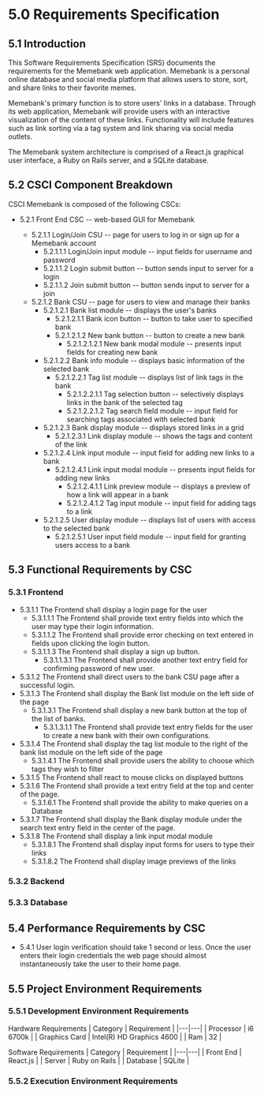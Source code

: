 # 5.0	Requirements Specification


## 5.1	Introduction

This Software Requirements Specification (SRS) documents the requirements for the Memebank web application. Memebank is a personal online database and social media platform that allows users to store, sort, and share links to their favorite memes.

Memebank's primary function is to store users' links in a database. Through its web application, Memebank will provide users with an interactive visualization of the content of these links. Functionality will include features such as link sorting via a tag system and link sharing via social media outlets.

The Memebank system architecture is comprised of a React.js graphical user interface, a Ruby on Rails server, and a SQLite database.

## 5.2	CSCI Component Breakdown

CSCI Memebank is composed of the following CSCs:

- 5.2.1 Front End CSC -- web-based GUI for Memebank

  - 5.2.1.1 Login/Join CSU -- page for users to log in or sign up for a Memebank account
    - 5.2.1.1.1 Login/Join input module -- input fields for username and password
    - 5.2.1.1.2 Login submit button -- button sends input to server for a login
    - 5.2.1.1.2 Join submit button -- button sends input to server for a join
  - 5.2.1.2 Bank CSU -- page for users to view and manage their banks
    - 5.2.1.2.1 Bank list module -- displays the user's banks
      - 5.2.1.2.1.1 Bank icon button -- button to take user to specified bank
      - 5.2.1.2.1.2 New bank button -- button to create a new bank
        - 5.2.1.2.1.2.1 New bank modal module -- presents input fields for creating new bank
    - 5.2.1.2.2 Bank info module -- displays basic information of the selected bank
      - 5.2.1.2.2.1 Tag list module -- displays list of link tags in the bank
        - 5.2.1.2.2.1.1 Tag selection button -- selectively displays links in the bank of the selected tag
        - 5.2.1.2.2.1.2 Tag search field module -- input field for searching tags associated with selected bank
    - 5.2.1.2.3 Bank display module -- displays stored links in a grid
      - 5.2.1.2.3.1 Link display module -- shows the tags and content of the link
    - 5.2.1.2.4 Link input module -- input field for adding new links to a bank
      - 5.2.1.2.4.1 Link input modal module -- presents input fields for adding new links
        - 5.2.1.2.4.1.1 Link preview module -- displays a preview of how a link will appear in a bank
        - 5.2.1.2.4.1.2 Tag input module -- input field for adding tags to a link
    - 5.2.1.2.5 User display module -- displays list of users with access to the selected bank
      - 5.2.1.2.5.1 User input field module -- input field for granting users access to a bank

## 5.3	Functional Requirements by CSC

### 5.3.1	Frontend
  - 5.3.1.1 The Frontend shall display a login page for the user
    - 5.3.1.1.1 The Frontend shall provide text entry fields into which the user may type their login information.
    - 5.3.1.1.2 The Frontend shall provide error checking on text entered in fields upon clicking the login button.
    - 5.3.1.1.3 The Frontend shall display a sign up button.
      - 5.3.1.1.3.1 The Frontend shall provide another text entry field for confirming password of new user.
  - 5.3.1.2 The Frontend shall direct users to the bank CSU page after a successful login.
  - 5.3.1.3 The Frontend shall display the Bank list module on the left side of the page
    - 5.3.1.3.1 The Frontend shall display a new bank button at the top of the list of banks.
      - 5.3.1.3.1.1 The Frontend shall provide text entry fields for the user to create a new bank with their own configurations.
  - 5.3.1.4 The Frontend shall display the tag list module to the right of the bank list module on the left side of the page
    - 5.3.1.4.1 The Frontend  shall provide users the ability to choose which tags they wish to filter
  - 5.3.1.5 The Frontend shall react to mouse clicks on displayed buttons
  - 5.3.1.6 The Frontend shall provide a text entry field at the top and center of the page.
    - 5.3.1.6.1 The Frontend shall provide the ability to make queries on a Database
  - 5.3.1.7 The Frontend shall display the Bank display module under the search text entry field in the center of the page.
  - 5.3.1.8 The Frontend shall display a link input modal module
    - 5.3.1.8.1 The Frontend shall display input forms for users to type their links
    - 5.3.1.8.2 The Frontend shall display image previews of the links
### 5.3.2	Backend

### 5.3.3	Database

## 5.4	Performance Requirements by CSC
  - 5.4.1 User login verification should take 1 second or less. Once the user enters
  their login credentials the web page should almost instantaneously take the user to their
  home page.

## 5.5	Project Environment Requirements

### 5.5.1	Development Environment Requirements
Hardware Requirements
| Category | Requirement |
|---|---|
| Processor | i6 6700k |
| Graphics Card | Intel(R) HD Graphics 4600 |
| Ram | 32 |

Software Requirements
| Category | Requirement |
|---|---|
| Front End | React.js |
| Server | Ruby on Rails |
| Database | SQLite |

### 5.5.2	Execution Environment Requirements
